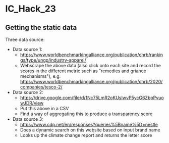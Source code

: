# IC_Hack_23



## Getting the static data



Three data source:

* Data source 1:
  * https://www.worldbenchmarkingalliance.org/publication/chrb/rankings/type/ungp/industry-apparel/
  * Webscrape the above data (also click onto each site and record the scores in the different metric such as "remedies and griance mechanisms"), e.g. https://www.worldbenchmarkingalliance.org/publication/chrb/2020/companies/tesco-2/
* Data source 2:
  * https://drive.google.com/file/d/1Nc75LmR2oKUsIwvP5ycG6ZbpPvuowJDR/view
  * Put this above in a CSV
  * Find a way of aggregating this to produce a transparency score
* Data source 3:
  * https://www.cdp.net/en/responses?queries%5Bname%5D=nestle
  * Does a dynamic search on this website based on input brand name
  * Looks up the climate change report and returns the letter score



